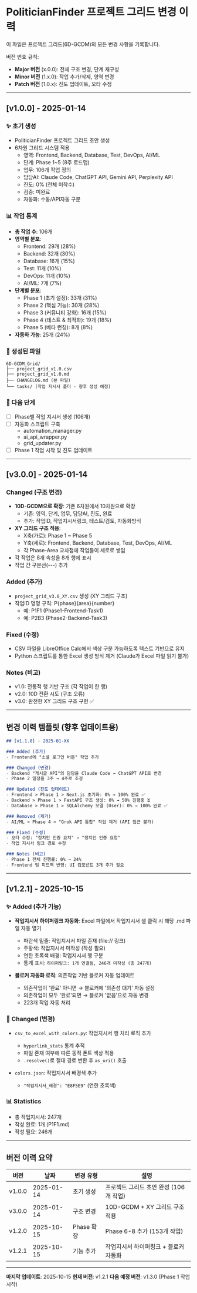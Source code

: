 # PoliticianFinder 프로젝트 그리드 변경 이력

이 파일은 프로젝트 그리드(6D-GCDM)의 모든 변경 사항을 기록합니다.

버전 번호 규칙:
- **Major 버전** (x.0.0): 전체 구조 변경, 단계 재구성
- **Minor 버전** (1.x.0): 작업 추가/삭제, 영역 변경
- **Patch 버전** (1.0.x): 진도 업데이트, 오타 수정

---

## [v1.0.0] - 2025-01-14

### ✨ 초기 생성
- PoliticianFinder 프로젝트 그리드 초안 생성
- 6차원 그리드 시스템 적용
  - 영역: Frontend, Backend, Database, Test, DevOps, AI/ML
  - 단계: Phase 1~5 (8주 로드맵)
  - 업무: 106개 작업 정의
  - 담당AI: Claude Code, ChatGPT API, Gemini API, Perplexity API
  - 진도: 0% (전체 미착수)
  - 검증: 미완료
  - 자동화: 수동/API자동 구분

### 📊 작업 통계
- **총 작업 수**: 106개
- **영역별 분포**:
  - Frontend: 29개 (28%)
  - Backend: 32개 (30%)
  - Database: 16개 (15%)
  - Test: 11개 (10%)
  - DevOps: 11개 (10%)
  - AI/ML: 7개 (7%)
- **단계별 분포**:
  - Phase 1 (초기 설정): 33개 (31%)
  - Phase 2 (핵심 기능): 30개 (28%)
  - Phase 3 (커뮤니티 강화): 16개 (15%)
  - Phase 4 (테스트 & 최적화): 19개 (18%)
  - Phase 5 (베타 런칭): 8개 (8%)
- **자동화 가능**: 25개 (24%)

### 📁 생성된 파일
```
6D-GCDM_Grid/
├── project_grid_v1.0.csv
├── project_grid_v1.0.md
├── CHANGELOG.md (본 파일)
└── tasks/ (작업 지시서 폴더 - 향후 생성 예정)
```

### 🎯 다음 단계
- [ ] Phase별 작업 지시서 생성 (106개)
- [ ] 자동화 스크립트 구축
  - automation_manager.py
  - ai_api_wrapper.py
  - grid_updater.py
- [ ] Phase 1 작업 시작 및 진도 업데이트

---

## [v3.0.0] - 2025-01-14

### Changed (구조 변경)
- **10D-GCDM으로 확장**: 기존 6차원에서 10차원으로 확장
  - 기존: 영역, 단계, 업무, 담당AI, 진도, 완료
  - 추가: 작업ID, 작업지시서링크, 테스트/검토, 자동화방식
- **XY 그리드 구조 적용**:
  - X축(가로): Phase 1 ~ Phase 5
  - Y축(세로): Frontend, Backend, Database, Test, DevOps, AI/ML
  - 각 Phase-Area 교차점에 작업들이 세로로 쌓임
- 각 작업은 8개 속성을 8개 행에 표시
- 작업 간 구분선(---) 추가

### Added (추가)
- `project_grid_v3.0_XY.csv` 생성 (XY 그리드 구조)
- 작업ID 명명 규칙: P{phase}{area}{number}
  - 예: P1F1 (Phase1-Frontend-Task1)
  - 예: P2B3 (Phase2-Backend-Task3)

### Fixed (수정)
- CSV 파일을 LibreOffice Calc에서 색상 구분 가능하도록 텍스트 기반으로 유지
- Python 스크립트를 통한 Excel 생성 방식 제거 (Claude가 Excel 파일 읽기 불가)

### Notes (비고)
- v1.0: 전통적 행 기반 구조 (각 작업이 한 행)
- v2.0: 10D 전환 시도 (구조 오류)
- v3.0: 완전한 XY 그리드 구조 구현 ✅

---

## 변경 이력 템플릿 (향후 업데이트용)

```markdown
## [v1.1.0] - 2025-01-XX

### Added (추가)
- Frontend에 "소셜 로그인 버튼" 작업 추가

### Changed (변경)
- Backend "게시글 API"의 담당을 Claude Code → ChatGPT API로 변경
- Phase 2 일정을 3주 → 4주로 조정

### Updated (진도 업데이트)
- Frontend > Phase 1 > Next.js 초기화: 0% → 100% 완료 ✅
- Backend > Phase 1 > FastAPI 구조 생성: 0% → 50% 진행중 ⏳
- Database > Phase 1 > SQLAlchemy 모델 (User): 0% → 100% 완료 ✅

### Removed (제거)
- AI/ML > Phase 4 > "Grok API 통합" 작업 제거 (API 접근 불가)

### Fixed (수정)
- 오타 수정: "정치인 인증 요처" → "정치인 인증 요청"
- 작업 지시서 링크 경로 수정

### Notes (비고)
- Phase 1 전체 진행률: 0% → 24%
- Frontend 팀 피드백 반영: UI 컴포넌트 3개 추가 필요
```

---

## [v1.2.1] - 2025-10-15

### ✨ Added (추가 기능)
- **작업지시서 하이퍼링크 자동화**: Excel 파일에서 작업지시서 셀 클릭 시 해당 .md 파일 자동 열기
  - 파란색 밑줄: 작업지시서 파일 존재 (file:// 링크)
  - 주황색: 작업지시서 미작성 (작성 필요)
  - 연한 초록색 배경: 작업지시서 행 구분
  - 통계 표시: `하이퍼링크: 1개 연결됨, 246개 미작성 (총 247개)`

- **블로커 자동화 로직**: 의존작업 기반 블로커 자동 업데이트
  - 의존작업이 '완료' 아니면 → 블로커에 '의존성 대기' 자동 설정
  - 의존작업이 모두 '완료'되면 → 블로커 '없음'으로 자동 변경
  - 223개 작업 자동 처리

### 🔧 Changed (변경)
- `csv_to_excel_with_colors.py`: 작업지시서 행 처리 로직 추가
  - `hyperlink_stats` 통계 추적
  - 파일 존재 여부에 따른 동적 폰트 색상 적용
  - `.resolve()`로 절대 경로 변환 후 `as_uri()` 호출

- `colors.json`: 작업지시서 배경색 추가
  - `"작업지시서_배경": "E8F5E9"` (연한 초록색)

### 📊 Statistics
- 총 작업지시서: 247개
- 작성 완료: 1개 (P1F1.md)
- 작성 필요: 246개

---

## 버전 이력 요약

| 버전 | 날짜 | 변경 유형 | 설명 |
|------|------|-----------|------|
| v1.0.0 | 2025-01-14 | 초기 생성 | 프로젝트 그리드 초안 완성 (106개 작업) |
| v3.0.0 | 2025-01-14 | 구조 변경 | 10D-GCDM + XY 그리드 구조 적용 |
| v1.2.0 | 2025-10-15 | Phase 확장 | Phase 6-8 추가 (153개 작업) |
| v1.2.1 | 2025-10-15 | 기능 추가 | 작업지시서 하이퍼링크 + 블로커 자동화 |

---

**마지막 업데이트**: 2025-10-15
**현재 버전**: v1.2.1
**다음 예정 버전**: v1.3.0 (Phase 1 작업 시작)
